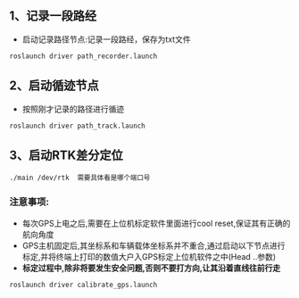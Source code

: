 
## 1、记录一段路经
* 启动记录路径节点:记录一段路经，保存为txt文件
```
roslaunch driver path_recorder.launch
```
## 2、启动循迹节点

* 按照刚才记录的路径进行循迹
```
roslaunch driver path_track.launch
```

## 3、启动RTK差分定位

```
./main /dev/rtk  需要具体看是哪个端口号
```



### 注意事项:
* 每次GPS上电之后,需要在上位机标定软件里面进行cool reset,保证其有正确的航向角度
* GPS主机固定后,其坐标系和车辆载体坐标系并不重合,通过启动以下节点进行标定,并将终端上打印的数值大户入GPS标定上位机软件之中(Head ..参数)
*  **标定过程中,除非将要发生安全问题,否则不要打方向,让其沿着直线往前行走**
```
roslaunch driver calibrate_gps.launch 
```

